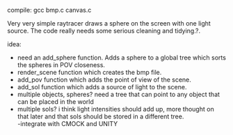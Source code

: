 compile: gcc bmp.c canvas.c  

Very very simple raytracer draws a sphere on the screen with one light source.
The code really needs some serious cleaning and tidying.?. 
 
idea:
 - need an add_sphere function. Adds a sphere to a global tree which sorts the spheres in POV closeness.
 - render_scene function which creates the bmp file.
 - add_pov function which adds the point of view of the scene.
 - add_sol function which adds a source of light to the scene.
  - multiple objects, spheres? need a tree that can point to any object that can be placed in the world
  - multiple sols? i think light intensities should add up, more thought on that later and that sols should be stored in a different tree.  
	-integrate with CMOCK and UNITY 
